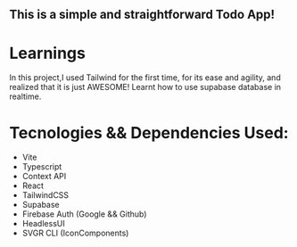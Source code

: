 ## This is a simple and straightforward Todo App!

# Learnings

In this project,I used Tailwind for the first time, for its ease and agility, and realized that it is just AWESOME!
Learnt how to use supabase database in realtime.

# Tecnologies && Dependencies Used:

- Vite
- Typescript
- Context API
- React
- TailwindCSS
- Supabase
- Firebase Auth (Google && Github)
- HeadlessUI
- SVGR CLI (IconComponents)
